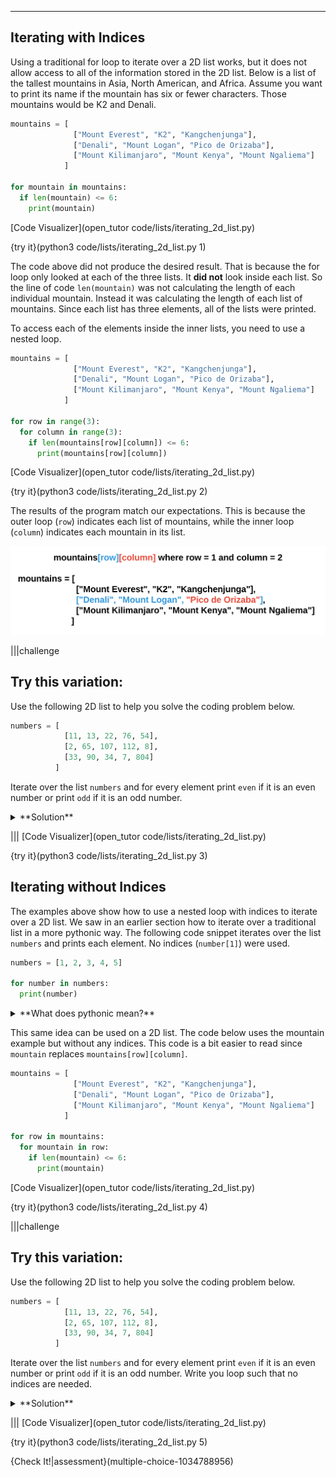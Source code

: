 ----------

## Iterating with Indices

Using a traditional for loop to iterate over a 2D list works, but it does not allow access to all of the information stored in the 2D list. Below is a list of the tallest mountains in Asia, North American, and Africa. Assume you want to print its name if the mountain has six or fewer characters. Those mountains would be K2 and Denali.

```python
mountains = [
              ["Mount Everest", "K2", "Kangchenjunga"],
              ["Denali", "Mount Logan", "Pico de Orizaba"],
              ["Mount Kilimanjaro", "Mount Kenya", "Mount Ngaliema"]
            ]

for mountain in mountains:
  if len(mountain) <= 6:
    print(mountain)
```
[Code Visualizer](open_tutor code/lists/iterating_2d_list.py)

{try it}(python3 code/lists/iterating_2d_list.py 1)

The code above did not produce the desired result. That is because the for loop only looked at each of the three lists. It **did not** look inside each list. So the line of code `len(mountain)` was not calculating the length of each individual mountain. Instead it was calculating the length of each list of mountains. Since each list has three elements, all of the lists were printed.

To access each of the elements inside the inner lists, you need to use a nested loop.

```python
mountains = [
              ["Mount Everest", "K2", "Kangchenjunga"],
              ["Denali", "Mount Logan", "Pico de Orizaba"],
              ["Mount Kilimanjaro", "Mount Kenya", "Mount Ngaliema"]
            ]

for row in range(3):
  for column in range(3):
    if len(mountains[row][column]) <= 6:
      print(mountains[row][column])
```
[Code Visualizer](open_tutor code/lists/iterating_2d_list.py)

{try it}(python3 code/lists/iterating_2d_list.py 2)

The results of the program match our expectations. This is because the outer loop (`row`) indicates each list of mountains, while the inner loop (`column`) indicates each mountain in its list.

![Iterating Over a 2D List](.guides/images/2d_iterating.png)

|||challenge
## Try this variation:
Use the following 2D list to help you solve the coding problem below.

```python
numbers = [
            [11, 13, 22, 76, 54],
            [2, 65, 107, 112, 8],
            [33, 90, 34, 7, 804]
          ]
```

Iterate over the list `numbers` and for every element print `even` if it is an even number or print `odd` if it is an odd number.
<details><summary>**Solution**</summary><img src=".guides/images/2d_iterate_solution.png" /></details>

|||
[Code Visualizer](open_tutor code/lists/iterating_2d_list.py)

{try it}(python3 code/lists/iterating_2d_list.py 3)

## Iterating without Indices

The examples above show how to use a nested loop with indices to iterate over a 2D list. We saw in an earlier section how to iterate over a traditional list in a more pythonic way. The following code snippet iterates over the list `numbers` and prints each element. No indices (`number[1]`) were used.

```python
numbers = [1, 2, 3, 4, 5]

for number in numbers:
  print(number)
```

<details><summary>**What does pythonic mean?**</summary>Pythonic means using the features of the Python language to make your code simple, concise, and easy to read. In this case, use the pattern "for element in sequence" instead of the list name and an index.</details>

This same idea can be used on a 2D list. The code below uses the mountain example but without any indices. This code is a bit easier to read since `mountain` replaces `mountains[row][column]`.

```python
mountains = [
              ["Mount Everest", "K2", "Kangchenjunga"],
              ["Denali", "Mount Logan", "Pico de Orizaba"],
              ["Mount Kilimanjaro", "Mount Kenya", "Mount Ngaliema"]
            ]

for row in mountains:
  for mountain in row:
    if len(mountain) <= 6:
      print(mountain) 
```
[Code Visualizer](open_tutor code/lists/iterating_2d_list.py)

{try it}(python3 code/lists/iterating_2d_list.py 4)

|||challenge
## Try this variation:
Use the following 2D list to help you solve the coding problem below.

```python
numbers = [
            [11, 13, 22, 76, 54],
            [2, 65, 107, 112, 8],
            [33, 90, 34, 7, 804]
          ]
```

Iterate over the list `numbers` and for every element print `even` if it is an even number or print `odd` if it is an odd number. Write you loop such that no indices are needed.
<details><summary>**Solution**</summary><img src=".guides/images/pythonic_2d_iterate_solution.png" /></details>


|||
[Code Visualizer](open_tutor code/lists/iterating_2d_list.py)

{try it}(python3 code/lists/iterating_2d_list.py 5)

{Check It!|assessment}(multiple-choice-1034788956)

